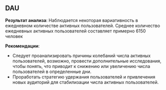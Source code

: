 ## DAU

**Результат анализа**:  Наблюдается некоторая вариативность в ежедневном количестве активных пользователей. Среднее количество ежедневных активных пользователей составляет примерно 6150 человек

**Рекомендации**: 
   - Следует проанализировать причины колебаний числа активных пользователей, возможно, провести дополнительные исследования, чтобы понять, что приводит к снижению или увеличению числа пользователей в определенные дни.
   - Проработать стратегию удержания пользователей и привлечения новых аудиторий для стабилизации числа активных пользователей.
   

